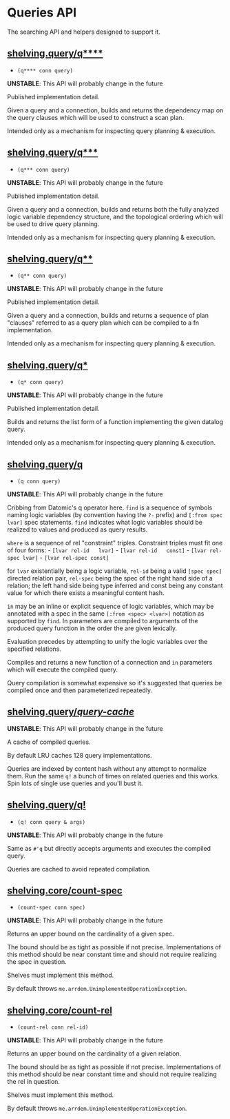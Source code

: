 # Queries API

The searching API and helpers designed to support it.

## [shelving.query/q****](shelving/query.clj#L15)
 - `(q**** conn query)`

**UNSTABLE**: This API will probably change in the future

Published implementation detail.

Given a query and a connection, builds and returns the dependency map on the query clauses which will be used to construct a scan plan.

Intended only as a mechanism for inspecting query planning & execution.

## [shelving.query/q***](shelving/query.clj#L46)
 - `(q*** conn query)`

**UNSTABLE**: This API will probably change in the future

Published implementation detail.

Given a query and a connection, builds and returns both the fully analyzed logic variable dependency structure, and the topological ordering  which will be used to drive query planning.

Intended only as a mechanism for inspecting query planning & execution.

## [shelving.query/q**](shelving/query.clj#L83)
 - `(q** conn query)`

**UNSTABLE**: This API will probably change in the future

Published implementation detail.

Given a query and a connection, builds and returns a sequence of plan "clauses" referred to as a query plan which can be compiled to a fn implementation.

Intended only as a mechanism for inspecting query planning & execution.

## [shelving.query/q*](shelving/query.clj#L100)
 - `(q* conn query)`

**UNSTABLE**: This API will probably change in the future

Published implementation detail.

Builds and returns the list form of a function implementing the given datalog query.

Intended only as a mechanism for inspecting query planning & execution.

## [shelving.query/q](shelving/query.clj#L119)
 - `(q conn query)`

**UNSTABLE**: This API will probably change in the future

Cribbing from Datomic's q operator here.  `find` is a sequence of symbols naming logic variables (by convention having the `?-` prefix) and `[:from spec lvar]` spec statements. `find` indicates what logic variables should be realized to values and produced as query results.

`where` is a sequence of rel "constraint" triples. Constraint triples must fit one of four forms: - `[lvar rel-id   lvar]` - `[lvar rel-id   const]` - `[lvar rel-spec lvar]` - `[lvar rel-spec const]`

for `lvar` existentially being a logic variable, `rel-id` being a valid `[spec spec]` directed relation pair, `rel-spec` being the spec of the right hand side of a relation; the left hand side being type inferred and const being any constant value for which there exists a meaningful content hash.

`in` may be an inline or explicit sequence of logic variables, which may be annotated with a spec in the same `[:from <spec> <lvar>]` notation as supported by `find`. In parameters are compiled to arguments of the produced query function in the order the are given lexically.

Evaluation precedes by attempting to unify the logic variables over the specified relations.

Compiles and returns a new function of a connection and `in` parameters which will execute the compiled query.

Query compilation is somewhat expensive so it's suggested that queries be compiled once and then parameterized repeatedly.

## [shelving.query/*query-cache*](shelving/query.clj#L161)

**UNSTABLE**: This API will probably change in the future

A cache of compiled queries.

By default LRU caches 128 query implementations.

Queries are indexed by content hash without any attempt to normalize them. Run the same `q!` a bunch of times on related queries and this works. Spin lots of single use queries and you'll bust it.

## [shelving.query/q!](shelving/query.clj#L175)
 - `(q! conn query & args)`

**UNSTABLE**: This API will probably change in the future

Same as `#'q` but directly accepts arguments and executes the compiled query.

Queries are cached to avoid repeated compilation.

## [shelving.core/count-spec](shelving/core.clj#L181)
 - `(count-spec conn spec)`

**UNSTABLE**: This API will probably change in the future

Returns an upper bound on the cardinality of a given spec.

The bound should be as tight as possible if not precise. Implementations of this method should be near constant time and should not require realizing the spec in question.

Shelves must implement this method.

By default throws `me.arrdem.UnimplementedOperationException`.

## [shelving.core/count-rel](shelving/core.clj#L603)
 - `(count-rel conn rel-id)`

**UNSTABLE**: This API will probably change in the future

Returns an upper bound on the cardinality of a given relation.

The bound should be as tight as possible if not precise. Implementations of this method should be near constant time and should not require realizing the rel in question.

Shelves must implement this method.

By default throws `me.arrdem.UnimplementedOperationException`.

